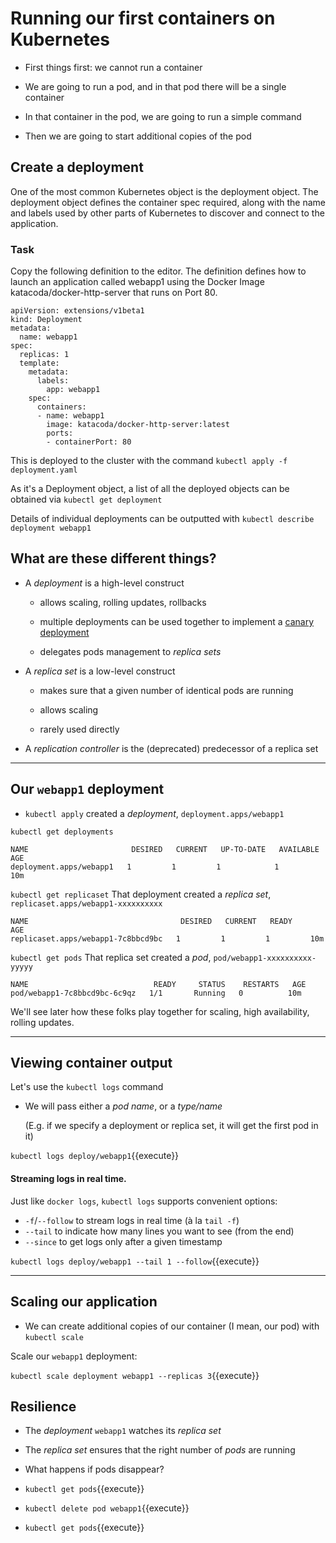 # Running our first containers on Kubernetes

- First things first: we cannot run a container
- We are going to run a pod, and in that pod there will be a single container

- In that container in the pod, we are going to run a simple command

- Then we are going to start additional copies of the pod

## Create a deployment
One of the most common Kubernetes object is the deployment object. The deployment object defines the container spec required, along with the name and labels used by other parts of Kubernetes to discover and connect to the application.

### Task
Copy the following definition to the editor. The definition defines how to launch an application called webapp1 using the Docker Image katacoda/docker-http-server that runs on Port 80.

```
apiVersion: extensions/v1beta1
kind: Deployment
metadata:
  name: webapp1
spec:
  replicas: 1
  template:
    metadata:
      labels:
        app: webapp1
    spec:
      containers:
      - name: webapp1
        image: katacoda/docker-http-server:latest
        ports:
        - containerPort: 80
```

This is deployed to the cluster with the command
`kubectl apply -f deployment.yaml`

As it's a Deployment object, a list of all the deployed objects can be obtained via
`kubectl get deployment`

Details of individual deployments can be outputted with
`kubectl describe deployment webapp1`


## What are these different things?

- A *deployment* is a high-level construct

  - allows scaling, rolling updates, rollbacks

  - multiple deployments can be used together to implement a
    [canary deployment](https://kubernetes.io/docs/concepts/cluster-administration/manage-deployment/#canary-deployments)

  - delegates pods management to *replica sets*

- A *replica set* is a low-level construct

  - makes sure that a given number of identical pods are running

  - allows scaling

  - rarely used directly

- A *replication controller* is the (deprecated) predecessor of a replica set

---

## Our `webapp1` deployment

- `kubectl apply` created a *deployment*, `deployment.apps/webapp1`

`kubectl get deployments`

```
NAME                       DESIRED   CURRENT   UP-TO-DATE   AVAILABLE   AGE
deployment.apps/webapp1   1         1         1            1           10m
```

`kubectl get replicaset`
That deployment created a *replica set*, `replicaset.apps/webapp1-xxxxxxxxxx`
```
NAME                                  DESIRED   CURRENT   READY     AGE
replicaset.apps/webapp1-7c8bbcd9bc   1         1         1         10m
```

`kubectl get pods`
That replica set created a *pod*, `pod/webapp1-xxxxxxxxxx-yyyyy`

```
NAME                            READY     STATUS    RESTARTS   AGE
pod/webapp1-7c8bbcd9bc-6c9qz   1/1       Running   0          10m
```

We'll see later how these folks play together for scaling, high availability, rolling updates.

---

## Viewing container output

Let's use the `kubectl logs` command

- We will pass either a *pod name*, or a *type/name*

  (E.g. if we specify a deployment or replica set, it will get the first pod in it)

`kubectl logs deploy/webapp1`{{execute}}

#### Streaming logs in real time.

Just like `docker logs`, `kubectl logs` supports convenient options:

- `-f`/`--follow` to stream logs in real time (à la `tail -f`)
- `--tail` to indicate how many lines you want to see (from the end)
- `--since` to get logs only after a given timestamp

`kubectl logs deploy/webapp1 --tail 1 --follow`{{execute}}

---

## Scaling our application

- We can create additional copies of our container (I mean, our pod) with `kubectl scale`

Scale our `webapp1` deployment:

`kubectl scale deployment webapp1 --replicas 3`{{execute}}

## Resilience

- The *deployment* `webapp1` watches its *replica set*
- The *replica set* ensures that the right number of *pods* are running
- What happens if pods disappear?

- `kubectl get pods`{{execute}}
- `kubectl delete pod webapp1`{{execute}}
- `kubectl get pods`{{execute}}

